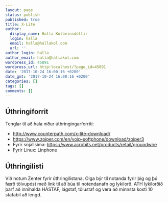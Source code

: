 ```yaml
---
layout: page
status: publish
published: true
title: X-Lite
author:
  display_name: Halla Kolbeinsdóttir
  login: halla
  email: halla@hallakol.com
  url: ''
author_login: halla
author_email: halla@hallakol.com
wordpress_id: 45891
wordpress_url: http:localhost/?page_id=45891
date: '2017-10-24 16:00:16 +0200'
date_gmt: '2017-10-24 16:00:16 +0200'
categories: []
tags: []
comments: []
---
```

<h2>Úthringiforrit</h2>
<p>Tenglar til að hala niður úthringingarforriti:</p>
<ul>
<li><a href="http://www.counterpath.com/x-lite-download/" target="_blank" rel="noreferrer noopener" data-saferedirecturl="https://www.google.com/url?hl=en&amp;q=http://www.counterpath.com/x-lite-download/&amp;source=gmail&amp;ust=1508951146200000&amp;usg=AFQjCNG61Y3MINyRMzKWpv6vfNpmUvKQfg">http://www.counterpath.com/x-<wbr />lite-download/</a></li>
<li><a href="https://www.zoiper.com/en/voip-softphone/download/zoiper3" target="_blank" rel="noreferrer noopener" data-saferedirecturl="https://www.google.com/url?hl=en&amp;q=https://www.zoiper.com/en/voip-softphone/download/zoiper3&amp;source=gmail&amp;ust=1508951146200000&amp;usg=AFQjCNGmKApqOgZUNDdoI1uR1ykT1p37QA">https://www.zoiper.com/en/<wbr />voip-softphone/download/<wbr />zoiper3</a></li>
<li>Fyrir snjallsíma: <a href="https://www.acrobits.net/products/retail/groundwire" target="_blank" rel="noreferrer noopener" data-saferedirecturl="https://www.google.com/url?hl=en&amp;q=https://www.acrobits.net/products/retail/groundwire&amp;source=gmail&amp;ust=1508951146200000&amp;usg=AFQjCNExTyZnE-MLJzjT9PnPetrm6FDc3w">https://www.acrobits.net/<wbr />products/retail/groundwire</a></li>
<li>Fyrir Linux: Linphone
<div id=":4gy" class="ajR" tabindex="0" role="button" aria-label="Hide expanded content" data-tooltip="Hide expanded content"></div>
</li>
</ul>
<h2>Úthringilisti</h2>
<p>Við notum Zenter fyrir úthringilistana. Olga býr til notanda fyrir þig og þú færð tölvupóst með link til að búa til notendanafn og lykilorð. ATH lykilorðið þarf að innihalda HÁSTAF, lágstaf, tölustaf og vera að minnsta kosti 10 stafabil að lengd.</p>
